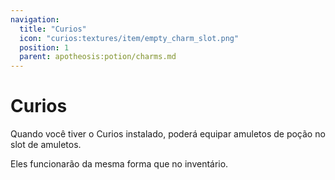 ```yaml
---
navigation:
  title: "Curios"
  icon: "curios:textures/item/empty_charm_slot.png"
  position: 1
  parent: apotheosis:potion/charms.md
---
```


# Curios

Quando você tiver o <Color id="blue">Curios</Color> instalado, poderá equipar amuletos de poção no slot de <Color id="blue">amuletos</Color>. 

Eles funcionarão da mesma forma que no inventário.

